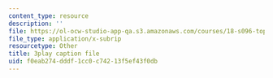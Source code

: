 ```yaml
---
content_type: resource
description: ''
file: https://ol-ocw-studio-app-qa.s3.amazonaws.com/courses/18-s096-topics-in-mathematics-with-applications-in-finance-fall-2013/f0eab274dddf1cc0c74213f5ef43f0db_bKmcRfE3I6E.srt
file_type: application/x-subrip
resourcetype: Other
title: 3play caption file
uid: f0eab274-dddf-1cc0-c742-13f5ef43f0db
---
```


